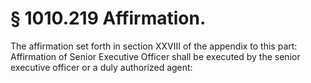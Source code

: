 # § 1010.219   Affirmation.

The affirmation set forth in section XXVIII of the appendix to this part: Affirmation of Senior Executive Officer shall be executed by the senior executive officer or a duly authorized agent:




